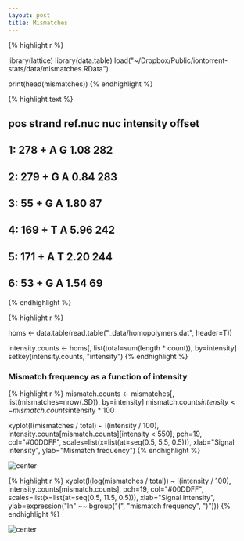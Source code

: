 ```yaml
---
layout: post
title: Mismatches
---
```



{% highlight r %}

library(lattice)
library(data.table)
load("~/Dropbox/Public/iontorrent-stats/data/mismatches.RData")

print(head(mismatches))
{% endhighlight %}



{% highlight text %}
##    pos strand ref.nuc nuc intensity offset
## 1: 278      +       A   G      1.08    282
## 2: 279      +       G   A      0.84    283
## 3:  55      +       G   A      1.80     87
## 4: 169      +       T   A      5.96    242
## 5: 171      +       A   T      2.20    244
## 6:  53      +       G   A      1.54     69
{% endhighlight %}



{% highlight r %}

homs <- data.table(read.table("_data/homopolymers.dat", header=T))

intensity.counts <- homs[, list(total=sum(length * count)), by=intensity]
setkey(intensity.counts, "intensity")
{% endhighlight %}


### Mismatch frequency as a function of intensity


{% highlight r %}
mismatch.counts <- mismatches[, list(mismatches=nrow(.SD)), by=intensity]
mismatch.counts$intensity <- mismatch.counts$intensity * 100

xyplot(I(mismatches / total) ~ I(intensity / 100),
       intensity.counts[mismatch.counts][intensity < 550],
       pch=19,
       col="#00DDFF",
       scales=list(x=list(at=seq(0.5, 5.5, 0.5))),
       xlab="Signal intensity",
       ylab="Mismatch frequency")
{% endhighlight %}

![center](/iontorrent-stats/figures/2012-11-07-mismatches/mismatchfreq.png) 



{% highlight r %}
xyplot(I(log(mismatches / total)) ~ I(intensity / 100),
       intensity.counts[mismatch.counts],
       pch=19,
       col="#00DDFF",
       scales=list(x=list(at=seq(0.5, 11.5, 0.5))),
       xlab="Signal intensity",
       ylab=expression("ln" ~~ bgroup("(", "mismatch frequency", ")")))
{% endhighlight %}

![center](/iontorrent-stats/figures/2012-11-07-mismatches/logmismatchfreq.png) 

